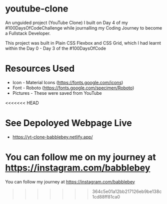 # youtube-clone

An unguided project (YouTube Clone) I built on Day 4 of my #100DaysOfCodeChallenge while journalling my Coding Journey to become a Fullstack Developer.

This project was built in Plain CSS Flexbox and CSS Grid, which I had learnt within the Day 0 - Day 3 of the #100DaysOfCode

# Resources Used
- Icon - Material Icons (https://fonts.google.com/icons)
- Font - Roboto (https://fonts.google.com/specimen/Roboto)
- Pictures - These were saved from YouTube

<<<<<<< HEAD
# See Depoloyed Webpage Live
- https://yt-clone-babblebey.netlify.app/

You can follow me on my journey at https://instagram.com/babblebey 
=======
You can follow my journey at https://instagram.com/babblebey 
>>>>>>> 364c5e01a12bb217126eb9be138c1cd88ff81ca0
